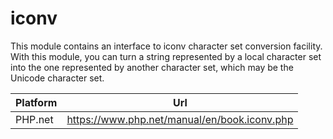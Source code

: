 # iconv

This module contains an interface to iconv character set conversion facility. With this module, you can turn a string represented by a local character set into the one represented by another character set, which may be the Unicode character set.

| Platform | Url                                                              |
|----------|------------------------------------------------------------------|
| PHP.net  | https://www.php.net/manual/en/book.iconv.php                     |
